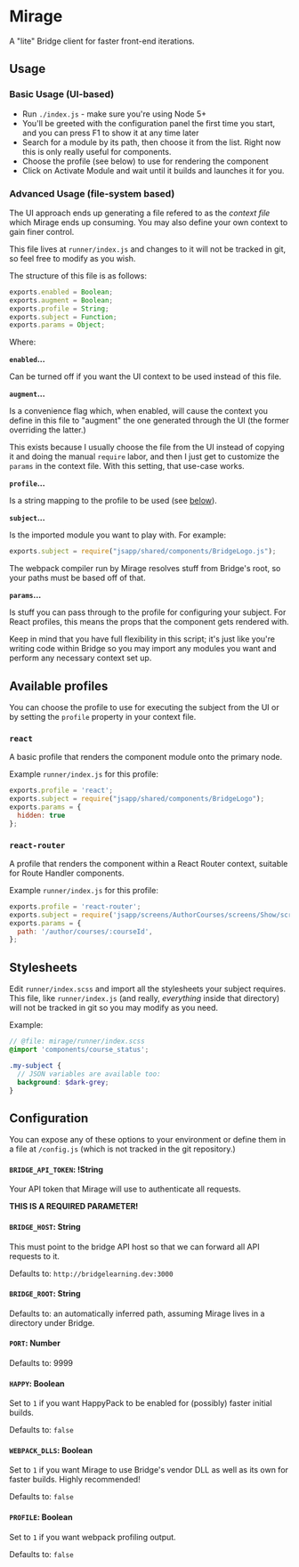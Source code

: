 # Mirage

A "lite" Bridge client for faster front-end iterations.

## Usage

### Basic Usage (UI-based)

- Run `./index.js` - make sure you're using Node 5+
- You'll be greeted with the configuration panel the first time you start, and you can press F1 to show it at any time later
- Search for a module by its path, then choose it from the list. Right now this is only really useful for components.
- Choose the profile (see below) to use for rendering the component
- Click on Activate Module and wait until it builds and launches it for you.

### Advanced Usage (file-system based)

The UI approach ends up generating a file refered to as the _context file_ 
which Mirage ends up consuming. You may also define your own context to gain
finer control.

This file lives at `runner/index.js` and changes to it will not be tracked in 
git, so feel free to modify as you wish.

The structure of this file is as follows:

```javascript
exports.enabled = Boolean;
exports.augment = Boolean;
exports.profile = String;
exports.subject = Function;
exports.params = Object;
```

Where:

**`enabled`...**

Can be turned off if you want the UI context to be used instead of this file.

**`augment`...**

Is a convenience flag which, when enabled, will cause the context you define
in this file to "augment" the one generated through the UI (the former 
overriding the latter.)

This exists because I usually choose the file from the UI instead of copying
it and doing the manual `require` labor, and then I just get to customize the
`params` in the context file. With this setting, that use-case works.

**`profile`...**

Is a string mapping to the profile to be used (see [below](#available-profiles)).

**`subject`...**

Is the imported module you want to play with. For example:
    
```javascript
exports.subject = require("jsapp/shared/components/BridgeLogo.js");
```

The webpack compiler run by Mirage resolves stuff from Bridge's root, so your
paths must be based off of that.

**`params`...**

Is stuff you can pass through to the profile for configuring your subject.
For React profiles, this means the props that the component gets rendered with.

Keep in mind that you have full flexibility in this script; it's just like 
you're writing code within Bridge so you may import any modules you want and
perform any necessary context set up.

## Available profiles

You can choose the profile to use for executing the subject from the UI or
by setting the `profile` property in your context file.

### `react`

A basic profile that renders the component module onto the primary node.

Example `runner/index.js` for this profile:

```javascript
exports.profile = 'react';
exports.subject = require("jsapp/shared/components/BridgeLogo");
exports.params = {
  hidden: true
};
```

### `react-router`

A profile that renders the component within a React Router context, suitable
for Route Handler components.

Example `runner/index.js` for this profile:

```javascript
exports.profile = 'react-router';
exports.subject = require('jsapp/screens/AuthorCourses/screens/Show/screens/Summary');
exports.params = {
  path: '/author/courses/:courseId',
};
```

## Stylesheets

Edit `runner/index.scss` and import all the stylesheets your subject requires.
This file, like `runner/index.js` (and really, _everything_ inside that 
directory) will not be tracked in git so you may modify as you need.

Example:

```scss
// @file: mirage/runner/index.scss
@import 'components/course_status';

.my-subject {
  // JSON variables are available too:
  background: $dark-grey;
}
```

## Configuration

You can expose any of these options to your environment or define them in a 
file at `/config.js` (which is not tracked in the git repository.)

#### `BRIDGE_API_TOKEN`: !String

Your API token that Mirage will use to authenticate all requests.

**THIS IS A REQUIRED PARAMETER!**

#### `BRIDGE_HOST`: String

This must point to the bridge API host so that we can forward all API requests 
to it.

Defaults to: `http://bridgelearning.dev:3000`

#### `BRIDGE_ROOT`: String

Defaults to: an automatically inferred path, assuming Mirage lives in a 
directory under Bridge.

#### `PORT`: Number

Defaults to: 9999

#### `HAPPY`: Boolean

Set to `1` if you want HappyPack to be enabled for (possibly) faster initial
builds.

Defaults to: `false`

#### `WEBPACK_DLLS`: Boolean

Set to `1` if you want Mirage to use Bridge's vendor DLL as well as its own
for faster builds. Highly recommended!

Defaults to: `false`

#### `PROFILE`: Boolean

Set to `1` if you want webpack profiling output.

Defaults to: `false`